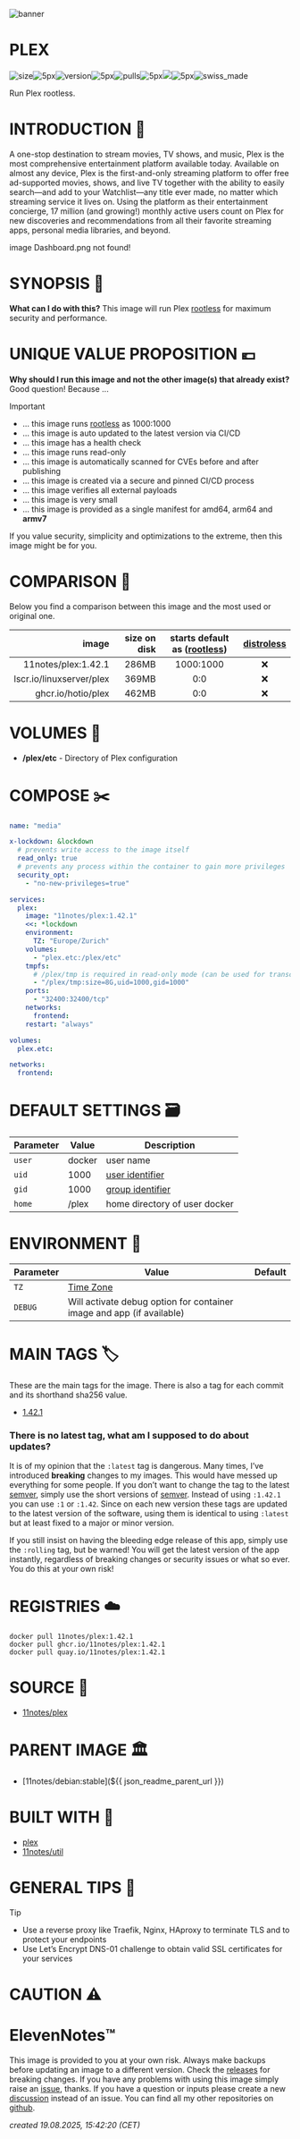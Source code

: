 ![banner](https://github.com/11notes/defaults/blob/main/static/img/banner.png?raw=true)

# PLEX
![size](https://img.shields.io/docker/image-size/11notes/plex/1.42.1?color=0eb305)![5px](https://github.com/11notes/defaults/blob/main/static/img/transparent5x2px.png?raw=true)![version](https://img.shields.io/docker/v/11notes/plex/1.42.1?color=eb7a09)![5px](https://github.com/11notes/defaults/blob/main/static/img/transparent5x2px.png?raw=true)![pulls](https://img.shields.io/docker/pulls/11notes/plex?color=2b75d6)![5px](https://github.com/11notes/defaults/blob/main/static/img/transparent5x2px.png?raw=true)[<img src="https://img.shields.io/github/issues/11notes/docker-PLEX?color=7842f5">](https://github.com/11notes/docker-PLEX/issues)![5px](https://github.com/11notes/defaults/blob/main/static/img/transparent5x2px.png?raw=true)![swiss_made](https://img.shields.io/badge/Swiss_Made-FFFFFF?labelColor=FF0000&logo=data:image/svg%2bxml;base64,PHN2ZyB2ZXJzaW9uPSIxIiB3aWR0aD0iNTEyIiBoZWlnaHQ9IjUxMiIgdmlld0JveD0iMCAwIDMyIDMyIiB4bWxucz0iaHR0cDovL3d3dy53My5vcmcvMjAwMC9zdmciPgogIDxyZWN0IHdpZHRoPSIzMiIgaGVpZ2h0PSIzMiIgZmlsbD0idHJhbnNwYXJlbnQiLz4KICA8cGF0aCBkPSJtMTMgNmg2djdoN3Y2aC03djdoLTZ2LTdoLTd2LTZoN3oiIGZpbGw9IiNmZmYiLz4KPC9zdmc+)

Run Plex rootless.

# INTRODUCTION 📢

A one-stop destination to stream movies, TV shows, and music, Plex is the most comprehensive entertainment platform available today. Available on almost any device, Plex is the first-and-only streaming platform to offer free ad-supported movies, shows, and live TV together with the ability to easily search—and add to your Watchlist—any title ever made, no matter which streaming service it lives on. Using the platform as their entertainment concierge, 17 million (and growing!) monthly active users count on Plex for new discoveries and recommendations from all their favorite streaming apps, personal media libraries, and beyond.

image Dashboard.png not found!

# SYNOPSIS 📖
**What can I do with this?** This image will run Plex [rootless](https://github.com/11notes/RTFM/blob/main/linux/container/image/rootless.md) for maximum security and performance.

# UNIQUE VALUE PROPOSITION 💶
**Why should I run this image and not the other image(s) that already exist?** Good question! Because ...

> [!IMPORTANT]
>* ... this image runs [rootless](https://github.com/11notes/RTFM/blob/main/linux/container/image/rootless.md) as 1000:1000
>* ... this image is auto updated to the latest version via CI/CD
>* ... this image has a health check
>* ... this image runs read-only
>* ... this image is automatically scanned for CVEs before and after publishing
>* ... this image is created via a secure and pinned CI/CD process
>* ... this image verifies all external payloads
>* ... this image is very small
>* ... this image is provided as a single manifest for amd64, arm64 and **armv7**

If you value security, simplicity and optimizations to the extreme, then this image might be for you.

# COMPARISON 🏁
Below you find a comparison between this image and the most used or original one.

| **image** | **size on disk** | **starts default as ([rootless](https://github.com/11notes/RTFM/blob/main/linux/container/image/rootless.md))** | **[distroless](https://github.com/11notes/RTFM/blob/main/linux/container/image/distroless.md)** |
| ---: | ---: | :---: | :---: |
| 11notes/plex:1.42.1 | 286MB | 1000:1000 | ❌ |
| lscr.io/linuxserver/plex | 369MB | 0:0 | ❌ |
| ghcr.io/hotio/plex | 462MB | 0:0 | ❌ |

# VOLUMES 📁
* **/plex/etc** - Directory of Plex configuration

# COMPOSE ✂️
```yaml
name: "media"

x-lockdown: &lockdown
  # prevents write access to the image itself
  read_only: true
  # prevents any process within the container to gain more privileges
  security_opt:
    - "no-new-privileges=true"

services:
  plex:
    image: "11notes/plex:1.42.1"
    <<: *lockdown
    environment:
      TZ: "Europe/Zurich"
    volumes:
      - "plex.etc:/plex/etc"
    tmpfs:
      # /plex/tmp is required in read-only mode (can be used for transcode too)
      - "/plex/tmp:size=8G,uid=1000,gid=1000"
    ports:
      - "32400:32400/tcp"
    networks:
      frontend:
    restart: "always"

volumes:
  plex.etc:

networks:
  frontend:
```

# DEFAULT SETTINGS 🗃️
| Parameter | Value | Description |
| --- | --- | --- |
| `user` | docker | user name |
| `uid` | 1000 | [user identifier](https://en.wikipedia.org/wiki/User_identifier) |
| `gid` | 1000 | [group identifier](https://en.wikipedia.org/wiki/Group_identifier) |
| `home` | /plex | home directory of user docker |

# ENVIRONMENT 📝
| Parameter | Value | Default |
| --- | --- | --- |
| `TZ` | [Time Zone](https://en.wikipedia.org/wiki/List_of_tz_database_time_zones) | |
| `DEBUG` | Will activate debug option for container image and app (if available) | |

# MAIN TAGS 🏷️
These are the main tags for the image. There is also a tag for each commit and its shorthand sha256 value.

* [1.42.1](https://hub.docker.com/r/11notes/plex/tags?name=1.42.1)

### There is no latest tag, what am I supposed to do about updates?
It is of my opinion that the ```:latest``` tag is dangerous. Many times, I’ve introduced **breaking** changes to my images. This would have messed up everything for some people. If you don’t want to change the tag to the latest [semver](https://semver.org/), simply use the short versions of [semver](https://semver.org/). Instead of using ```:1.42.1``` you can use ```:1``` or ```:1.42```. Since on each new version these tags are updated to the latest version of the software, using them is identical to using ```:latest``` but at least fixed to a major or minor version.

If you still insist on having the bleeding edge release of this app, simply use the ```:rolling``` tag, but be warned! You will get the latest version of the app instantly, regardless of breaking changes or security issues or what so ever. You do this at your own risk!

# REGISTRIES ☁️
```
docker pull 11notes/plex:1.42.1
docker pull ghcr.io/11notes/plex:1.42.1
docker pull quay.io/11notes/plex:1.42.1
```

# SOURCE 💾
* [11notes/plex](https://github.com/11notes/docker-PLEX)

# PARENT IMAGE 🏛️
* [11notes/debian:stable](${{ json_readme_parent_url }})

# BUILT WITH 🧰
* [plex](https://www.plex.tv/)
* [11notes/util](https://github.com/11notes/docker-util)

# GENERAL TIPS 📌
> [!TIP]
>* Use a reverse proxy like Traefik, Nginx, HAproxy to terminate TLS and to protect your endpoints
>* Use Let’s Encrypt DNS-01 challenge to obtain valid SSL certificates for your services

# CAUTION ⚠️

# ElevenNotes™️
This image is provided to you at your own risk. Always make backups before updating an image to a different version. Check the [releases](https://github.com/11notes/docker-plex/releases) for breaking changes. If you have any problems with using this image simply raise an [issue](https://github.com/11notes/docker-plex/issues), thanks. If you have a question or inputs please create a new [discussion](https://github.com/11notes/docker-plex/discussions) instead of an issue. You can find all my other repositories on [github](https://github.com/11notes?tab=repositories).

*created 19.08.2025, 15:42:20 (CET)*